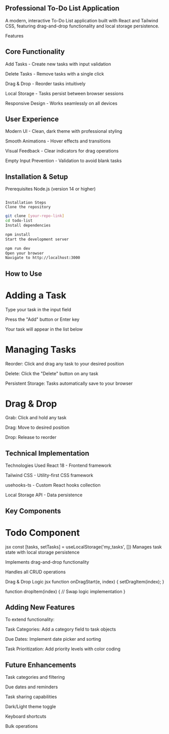 ## Professional To-Do List Application
A modern, interactive To-Do List application built with React and Tailwind CSS, featuring drag-and-drop functionality and local storage persistence.

Features

## Core Functionality
Add Tasks - Create new tasks with input validation

Delete Tasks - Remove tasks with a single click

Drag & Drop - Reorder tasks intuitively

Local Storage - Tasks persist between browser sessions

Responsive Design - Works seamlessly on all devices

## User Experience

Modern UI - Clean, dark theme with professional styling

Smooth Animations - Hover effects and transitions

Visual Feedback - Clear indicators for drag operations

Empty Input Prevention - Validation to avoid blank tasks


## Installation & Setup

Prerequisites
Node.js (version 14 or higher)

```npm or yarn

Installation Steps
Clone the repository
```
```bash
git clone [your-repo-link]
cd todo-list
Install dependencies
```
```bash
npm install
Start the development server
```

```bash
npm run dev
Open your browser
Navigate to http://localhost:3000
```

## How to Use

# Adding a Task

Type your task in the input field

Press the "Add" button or Enter key

Your task will appear in the list below

# Managing Tasks
Reorder: Click and drag any task to your desired position

Delete: Click the "Delete" button on any task

Persistent Storage: Tasks automatically save to your browser

# Drag & Drop
Grab: Click and hold any task

Drag: Move to desired position

Drop: Release to reorder

## Technical Implementation
Technologies Used
React 18 - Frontend framework

Tailwind CSS - Utility-first CSS framework

usehooks-ts - Custom React hooks collection

Local Storage API - Data persistence

## Key Components
# Todo Component
jsx
const [tasks, setTasks] = useLocalStorage('my_tasks', [])
Manages task state with local storage persistence

Implements drag-and-drop functionality

Handles all CRUD operations

Drag & Drop Logic
jsx
function onDragStart(e, index) {
    setDragItem(index);
}

function dropItem(index) {
    // Swap logic implementation
}

## Adding New Features
To extend functionality:

Task Categories: Add a category field to task objects

Due Dates: Implement date picker and sorting

Task Prioritization: Add priority levels with color coding

## Future Enhancements
Task categories and filtering

Due dates and reminders

Task sharing capabilities

Dark/Light theme toggle

Keyboard shortcuts

Bulk operations
